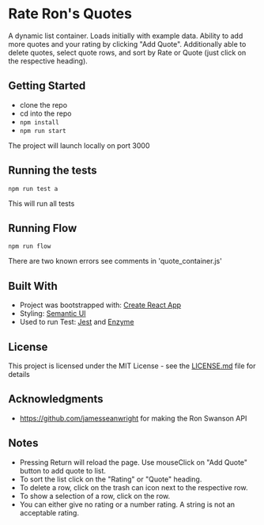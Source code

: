 # Rate Ron's Quotes

A dynamic list container.  Loads initially with example data.  Ability to add more quotes and your rating by clicking "Add Quote".  Additionally able to delete quotes, select quote rows, and sort by Rate or Quote (just click on the respective heading).  

## Getting Started

 * clone the repo
 * cd into the repo
 * `npm install`
 * `npm run start`
 
 The project will launch locally on port 3000

## Running the tests

`npm run test a`

This will run all tests

## Running Flow

`npm run flow`

There are two known errors see comments in 'quote_container.js'

## Built With

* Project was bootstrapped with: [Create React App](https://github.com/facebookincubator/create-react-app)
* Styling: [Semantic UI](https://semantic-ui.com/)
* Used to run Test: [Jest](https://github.com/facebook/jest) and [Enzyme](https://github.com/airbnb/enzyme)

## License

This project is licensed under the MIT License - see the [LICENSE.md](LICENSE.md) file for details

## Acknowledgments

* https://github.com/jamesseanwright for making the Ron Swanson API

## Notes

* Pressing Return will reload the page.  Use mouseClick on "Add Quote" button to add quote to list.
* To sort the list click on the "Rating" or "Quote" heading.
* To delete a row, click on the trash can icon next to the respective row.
* To show a selection of a row, click on the row.
* You can either give no rating or a number rating.  A string is not an acceptable rating.  

